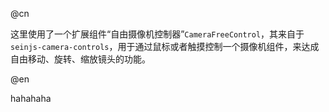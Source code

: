 @cn

这里使用了一个扩展组件“自由摄像机控制器”`CameraFreeControl`，其来自于`seinjs-camera-controls`，用于通过鼠标或者触摸控制一个摄像机组件，来达成自由移动、旋转、缩放镜头的功能。

@en

hahahaha
